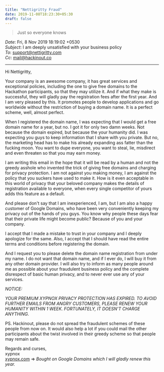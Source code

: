```yaml
---
title: "Nettigritty Fraud"
date: 2019-11-08T18:23:30+05:30
draft: false
---
```


> Just so everyone knows

*Date*: Fri, 8 Nov 2019 18:19:02 +0530  
*Subject*: I am deeply unsatisfied with your business policy  
*To*: support@nettigritty.com  
*Cc*: mail@hackinout.co  

---

Hi Nettigritty,

Your company is an awesome company, it has great services and exceptional policies, including the one to give free domains to the Hackathon participants, so that they may utilize it. And if what they make is successful, they will gladly pay the registration fees after the first year. And I am very pleased by this. It promotes people to develop applications and go worldwide without the restriction of buying a domain name. It is a perfect scheme, well, almost perfect.

When I registered the domain name, I was expecting that I would get a free domain name for a year, but no. I got it for only two damn weeks. Not because the domain expired, but because the your humanity did. I was expecting you guys to keep information that I share with you private. But no, the marketing head has to make his already expanding ass fatter than the fucking moon. You want to dupe everyone, you want to steal, lie, misdirect and even threaten so that you may earn money.

I am writing this email in the hope that it will be read by a human and not the greedy asshole who invented the trick of giving free domains and charging for privacy protection. I am not against you making money, I am against the policy that you suckers have used to make it. How is it even acceptable in this world of privacy that your beloved company makes the details of registration available to everyone, when every single competitor of yours adds this feature as a default.

And please don't say that I am inexperienced, I am, but I am also a happy customer of Google Domains, who have been very conveniently keeping my privacy out of the hands of you guys. You know why people these days fear that their private life might become public? Because of you and your company.

I accept that I made a mistake to trust in your company and I deeply apologize for the same. Also, I accept that I should have read the entire terms and conditions before registering the domain.

And I request you to please delete the domain name registration from under my name. I do not want that domain name, and if I ever do, I will buy it from any other domain provider. I will also try to inform as many people around me as possible about your fraudulent business policy and the complete disrespect of basic human privacy, and to never ever use any of your services.

*NOTICE:*

*YOUR PREMIUM XYPNOX PRIVACY PROTECTION HAS EXPIRED. TO AVOID FURTHER EMAILS FROM ANGRY CUSTOMERS, PLEASE RENEW YOUR HUMANITY WITHIN 1 WEEK. FORTUNATELY, IT DOESN'T CHARGE ANYTHING.*

PS. Hackinout, please do not spread the fraudulent schemes of these people from now on. It would also help a lot if you could mail the other participants about the twist involved in their greedy scheme so that people may remain safe.

Regards and curses,  
xypnox  
[xypnox.com](http://xypnox.com) => *Bought on Google Domains which I will gladly renew this year.*  

